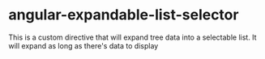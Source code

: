 # angular-expandable-list-selector
This is a custom directive that will expand tree data into a selectable list.  It will expand as long as there's data to display

